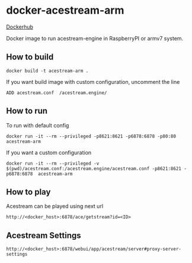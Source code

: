 # docker-acestream-arm

[Dockerhub](https://hub.docker.com/r/danielchc/acestream-arm)

Docker image to run acestream-engine in RaspberryPI or armv7 system.

## How to build
```
docker build -t acestream-arm .
```
If you want build image with custom configuration, uncomment the line 
```
ADD acestream.conf  /acestream.engine/
```


## How to run
To run with default config
```
docker run -it --rm --privileged -p8621:8621 -p6878:6878 -p80:80 acestream-arm
```
If you want a custom configuration
```
docker run -it --rm --privileged -v $(pwd)/acestream.conf:/acestream.engine/acestream.conf -p8621:8621 -p6878:6878  acestream-arm
```

## How to play
Acestream can be played using next url
```
http://<docker_host>:6878/ace/getstream?id=<ID>
```

## Acestream Settings
```
http://<docker_host>:6878/webui/app/acestream/server#proxy-server-settings
```

